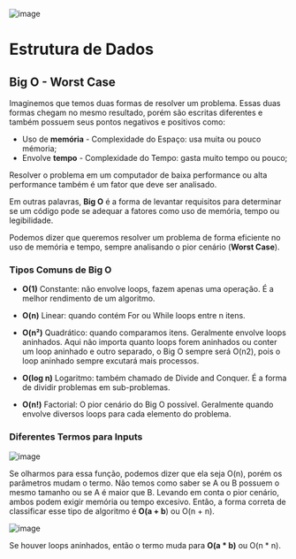 ![image](https://img.shields.io/badge/JavaScript-323330?style=for-the-badge&logo=javascript&logoColor=F7DF1E)

# Estrutura de Dados

## Big O - Worst Case

Imaginemos que temos duas formas de resolver um problema. Essas duas formas chegam no mesmo resultado, porém são escritas diferentes e também possuem seus pontos negativos e positivos como:

* Uso de **memória** - Complexidade do Espaço: usa muita ou pouco mémoria;
* Envolve **tempo** - Complexidade do Tempo: gasta muito tempo ou pouco;

Resolver o problema em um computador de baixa performance ou alta performance também é um fator que deve ser analisado.

Em outras palavras, **Big O** é a forma de levantar requisitos para determinar se um código pode se adequar a fatores como uso de memória, tempo ou legibilidade.

Podemos dizer que queremos resolver um problema de forma eficiente no uso de memória e tempo, sempre analisando o pior cenário (**Worst Case**).

### Tipos Comuns de Big O

* **O(1)** Constante: não envolve loops, fazem apenas uma operação. É a melhor rendimento de um algoritmo.

* **O(n)** Linear: quando contém For ou While loops entre n itens.

* **O(n²)** Quadrático: quando comparamos itens. Geralmente envolve loops aninhados. Aqui não importa quanto loops forem aninhados ou conter um loop aninhado e outro separado, o Big O sempre será O(n2), pois o loop aninhado sempre excutará mais processos.

* **O(log n)** Logaritmo: também chamado de Divide and Conquer. É a forma de dividir problemas em sub-problemas.

* **O(n!)** Factorial: O pior cenário do Big O possível. Geralmente quando envolve diversos loops para cada elemento do problema.

### Diferentes Termos para Inputs

![image](https://user-images.githubusercontent.com/91689754/160210408-3f4a4445-57e6-4569-b7d5-5fd62d27b74c.png)

Se olharmos para essa função, podemos dizer que ela seja O(n), porém os parâmetros mudam o termo. Não temos como saber se A ou B possuem o mesmo tamanho ou se A é maior que B. Levando em conta o pior cenário, ambos podem exigir memória ou tempo excesivo. Então, a forma correta de classificar esse tipo de algoritmo é **O(a + b**) ou O(n + n).

![image](https://user-images.githubusercontent.com/91689754/160211626-c1047683-354b-4a0a-a020-5b49db485843.png)

Se houver loops aninhados, então o termo muda para **O(a * b)** ou O(n * n).

